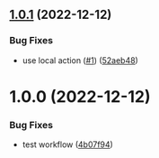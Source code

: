 ## [1.0.1](https://github.com/hongaar/update-node-versions/compare/v1.0.0...v1.0.1) (2022-12-12)


### Bug Fixes

* use local action ([#1](https://github.com/hongaar/update-node-versions/issues/1)) ([52aeb48](https://github.com/hongaar/update-node-versions/commit/52aeb48d1b758d996ec5a03790b8c9c49ea30412))

# 1.0.0 (2022-12-12)


### Bug Fixes

* test workflow ([4b07f94](https://github.com/hongaar/update-node-versions/commit/4b07f94b1288d5927bab9e04a0f6ea624b75db5f))
